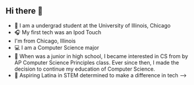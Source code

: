 ## Hi there 👋


- 🔭 I am a undergrad student at the University of Illinois, Chicago
- 🎧 My first tech was an Ipod Touch 
-  I'm from Chicago, Illinois
- 💻 I am a Computer Science major
- 💬 When was a junior in high school, I became interested in CS from by AP Computer Science Principles class.
Ever since then, I made the decision to continue my education of Computer Science. 
- 👾 Aspiring Latina in STEM determined to make a difference in tech
-->
